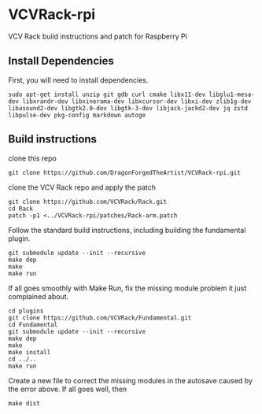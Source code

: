 # VCVRack-rpi
VCV Rack build instructions and patch for Raspberry Pi

## Install Dependencies
First, you will need to install dependencies.
    
    sudo apt-get install unzip git gdb curl cmake libx11-dev libglu1-mesa-dev libxrandr-dev libxinerama-dev libxcursor-dev libxi-dev zlib1g-dev libasound2-dev libgtk2.0-dev libgtk-3-dev libjack-jackd2-dev jq zstd libpulse-dev pkg-config markdown autoge

## Build instructions
clone this repo

    git clone https://github.com/DragonForgedTheArtist/VCVRack-rpi.git

clone the VCV Rack repo and apply the patch

    git clone https://github.com/VCVRack/Rack.git
    cd Rack
    patch -p1 <../VCVRack-rpi/patches/Rack-arm.patch

Follow the standard build instructions, including building the fundamental plugin.

    git submodule update --init --recursive
    make dep
    make
    make run

If all goes smoothly with Make Run, fix the missing module problem it just complained about.

    cd plugins
    git clone https://github.com/VCVRack/Fundamental.git
    cd Fundamental
    git submodule update --init --recursive
    make dep
    make
    make install
    cd ../..
    make run

Create a new file to correct the missing modules in the autosave caused by the error above.  If all goes well, then

    make dist

